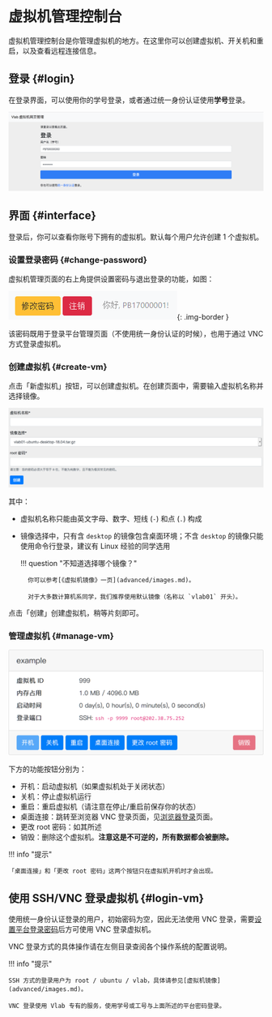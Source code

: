 # 虚拟机管理控制台

虚拟机管理控制台是你管理虚拟机的地方。在这里你可以创建虚拟机、开关机和重启，以及查看远程连接信息。

## 登录 {#login}

在登录界面，可以使用你的学号登录，或者通过统一身份认证使用**学号**登录。

![login](images/1.png)

## 界面 {#interface}

登录后，你可以查看你账号下拥有的虚拟机。默认每个用户允许创建 1 个虚拟机。

### 设置登录密码 {#change-password}

虚拟机管理页面的右上角提供设置密码与退出登录的功能，如图：

![Toolbar](images/web-settings.png){: .img-border }

该密码既用于登录平台管理页面（不使用统一身份认证的时候），也用于通过 VNC 方式登录虚拟机。

### 创建虚拟机 {#create-vm}

点击「新虚拟机」按钮，可以创建虚拟机。在创建页面中，需要输入虚拟机名称并选择镜像。

![create](images/vm-create.png)

其中：

- 虚拟机名称只能由英文字母、数字、短线 (`-`) 和点 (`.`) 构成
- 镜像选择中，只有含 `desktop` 的镜像包含桌面环境；不含 `desktop` 的镜像只能使用命令行登录，建议有 Linux 经验的同学选用

    !!! question "不知道选择哪个镜像？"

        你可以参考[《虚拟机镜像》一页](advanced/images.md)。

        对于大多数计算机系同学，我们推荐使用默认镜像（名称以 `vlab01` 开头）。

点击「创建」创建虚拟机，稍等片刻即可。

### 管理虚拟机 {#manage-vm}

![vms](images/2.png)

下方的功能按钮分别为：

- 开机：启动虚拟机（如果虚拟机处于关闭状态）
- 关机：停止虚拟机运行
- 重启：重启虚拟机（请注意在停止/重启前保存你的状态）
- 桌面连接：跳转至浏览器 VNC 登录页面，见[浏览器登录](login/browser.md)页面。
- 更改 root 密码：如其所述
- 销毁：删除这个虚拟机。**注意这是不可逆的，所有数据都会被删除。**

!!! info "提示"

    「桌面连接」和「更改 root 密码」这两个按钮只在虚拟机开机时才会出现。

## 使用 SSH/VNC 登录虚拟机 {#login-vm}

使用统一身份认证登录的用户，初始密码为空，因此无法使用 VNC 登录，需要[设置平台登录密码](#change-password)后方可使用 VNC 登录虚拟机。

VNC 登录方式的具体操作请在左侧目录查阅各个操作系统的配置说明。

!!! info "提示"

    SSH 方式的登录用户为 root / ubuntu / vlab，具体请参见[虚拟机镜像](advanced/images.md)。

    VNC 登录使用 Vlab 专有的服务，使用学号或工号与上面所述的平台密码登录。
